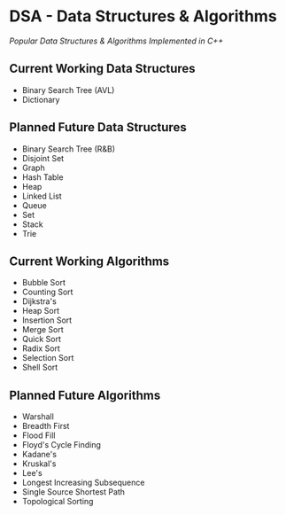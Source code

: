 # DSA - Data Structures & Algorithms

*Popular Data Structures & Algorithms Implemented in C++*

## Current Working Data Structures
- Binary Search Tree (AVL)
- Dictionary

## Planned Future Data Structures
- Binary Search Tree (R&B)
- Disjoint Set
- Graph
- Hash Table
- Heap
- Linked List
- Queue
- Set
- Stack
- Trie

## Current Working Algorithms
- Bubble Sort
- Counting Sort
- Dijkstra's
- Heap Sort
- Insertion Sort
- Merge Sort
- Quick Sort
- Radix Sort
- Selection Sort
- Shell Sort

## Planned Future Algorithms
- Warshall
- Breadth First
- Flood Fill
- Floyd's Cycle Finding
- Kadane's
- Kruskal's
- Lee's
- Longest Increasing Subsequence
- Single Source Shortest Path
- Topological Sorting
